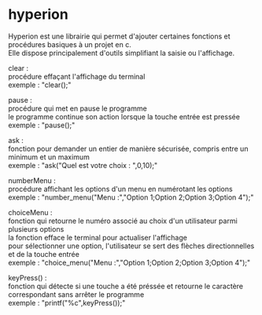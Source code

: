 # hyperion
Hyperion est une librairie qui permet d'ajouter certaines fonctions et procédures basiques à un projet en c.  
Elle dispose principalement d'outils simplifiant la saisie ou l'affichage.  
  
clear :  
procédure effaçant l'affichage du terminal  
exemple : "clear();"  

pause :  
procédure qui met en pause le programme  
le programme continue son action lorsque la touche entrée est pressée  
exemple : "pause();"  

ask :  
fonction pour demander un entier de manière sécurisée, compris entre un minimum et un maximum  
exemple : "ask("Quel est votre choix : ",0,10);"  

numberMenu :  
procédure affichant les options d'un menu en numérotant les options  
exemple : "number_menu("Menu :","Option 1;Option 2;Option 3;Option 4");"  

choiceMenu :  
fonction qui retourne le numéro associé au choix d'un utilisateur parmi plusieurs options  
la fonction efface le terminal pour actualiser l'affichage  
pour sélectionner une option, l'utilisateur se sert des flèches directionnelles et de la touche entrée  
exemple : "choice_menu("Menu :","Option 1;Option 2;Option 3;Option 4");"  

keyPress() :  
fonction qui détecte si une touche a été préssée et retourne le caractère correspondant sans arrêter le programme  
exemple : "printf("%c",keyPress());"  
